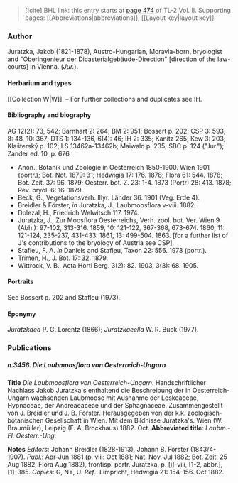 > [!cite] BHL link: this entry starts at [page 474](https://www.biodiversitylibrary.org/item/103253#page/500/mode/1up) of TL-2 Vol. II.
> Supporting pages: [[Abbreviations|abbreviations]], [[Layout key|layout key]].

### Author

Juratzka, Jakob (1821-1878), Austro-Hungarian, Moravia-born, bryologist and "Oberingenieur der Dicasterialgebäude-Direction" \[direction of the law-courts\] in Vienna. (*Jur.*).

#### Herbarium and types

[[Collection W|W]]. – For further collections and duplicates see IH.

#### Bibliography and biography

AG 12(2): 73, 542; Barnhart 2: 264; BM 2: 951; Bossert p. 202; CSP 3: 593, 8: 48, 10: 367; DTS 1: 134-136, 6(4): 46; IH 2: 335; Kanitz 265; Kew 3: 203; Klašterský p. 102; LS 13462a-13462b; Maiwald p. 235; SBC p. 124 ("Jur."); Zander ed. 10, p. 676.
- Anon., Botanik und Zoologie in Oesterreich 1850-1900. Wien 1901 (portr.); Bot. Not. 1879: 31; Hedwigia 17: 176. 1878; Flora 61: 544. 1878; Bot. Zeit. 37: 96. 1879; Oesterr. bot. Z. 23: 1-4. 1873 (Portr) 28: 413. 1878; Rev. bryol. 6: 16. 1879.
- Beck, G., Vegetationsverh. Illyr. Länder 36. 1901 (Veg. Erde 4).
- Breidler & Förster, *in* Juratzka, J., Laubmoosflora v-viii. 1882.
- Dolezal, H., Friedrich Welwitsch 117. 1974.
- Juratzka, J., Zur Moosflora Oesterreichs, Verh. zool. bot. Ver. Wien 9 (Abh.): 97-102, 313-316. 1859, 10: 121-122, 367-368, 673-674. 1860, 11: 121-124, 235-237, 431-433. 1861, 13: 499-504. 1863. \[for a further list of J's contributions to the bryology of Austria see CSP\].
- Stafleu, F. A. *in* Daniels and Stafleu, Taxon 22: 556. 1973 (portr.).
- Trimen, H., J. Bot. 17: 32. 1879.
- Wittrock, V. B., Acta Horti Berg. 3(2): 82. 1903, 3(3): 68. 1905.

#### Portraits

See Bossert p. 202 and Stafleu (1973).

#### Eponymy

*Juratzkaea* P. G. Lorentz (1866); *Juratzkaeella* W. R. Buck (1977).

### Publications

##### n.3456. Die Laubmoosflora von Oesterreich-Ungarn

**Title**
*Die Laubmoosflora von Oesterreich-Ungarn*. Handschriftlicher Nachlass Jakob Juratzka's enthaltend die Beschreibung der in Oesterreich-Ungarn wachsenden Laubmoose mit Ausnahme der Leskeaceae, Hypnaceae, der Andreaeaceae und der Sphagnaceae. Zusammengestellt von J. Breidler und J. B. Förster. Herausgegeben von der k.k. zoologisch-botanischen Gesellschaft in Wien. Mit dem Bildnisse Juratzka's. Wien (W. Braumüller), Leipzig (F. A. Brockhaus) 1882. Oct.
**Abbreviated title**: *Laubm.-Fl. Oesterr.-Ung.*

**Notes**
*Editors*: Johann Breidler (1828-1913), Johann B. Förster (1843/4-1907).
*Publ*.: Apr-Jun 1881 (p. viii: Oct 1881; Nat. Nov. Jul 1882; Bot. Zeit. 25 Aug 1882, Flora Aug 1882), frontisp. portr. Juratzka, p. \[i\]-viii, \[1-2, abbr.\], \[1\]-385. *Copies*: G, NY, U.
*Ref*.: Limpricht, Hedwigia 21: 154-156. Oct 1882.

